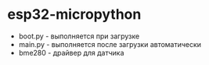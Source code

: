 # esp32-micropython

* boot.py - выполняется при загрузке
* main.py - выполняется после загрузки автоматически
* bme280 - драйвер для датчика
